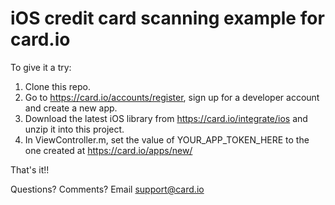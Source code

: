 iOS credit card scanning example for card.io
================================================

To give it a try:

1. Clone this repo.
2. Go to https://card.io/accounts/register, sign up for a developer account and create a new app.
3. Download the latest iOS library from https://card.io/integrate/ios and unzip it into this project. 
4. In ViewController.m, set the value of YOUR_APP_TOKEN_HERE to the one created at https://card.io/apps/new/

That's it!!

Questions? Comments? Email support@card.io